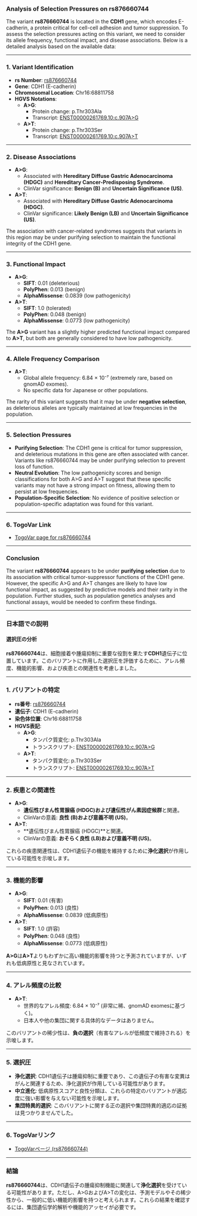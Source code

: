 ### Analysis of Selection Pressures on rs876660744

The variant **rs876660744** is located in the **CDH1** gene, which encodes E-cadherin, a protein critical for cell-cell adhesion and tumor suppression. To assess the selection pressures acting on this variant, we need to consider its allele frequency, functional impact, and disease associations. Below is a detailed analysis based on the available data:

---

### 1. **Variant Identification**
- **rs Number**: [rs876660744](https://identifiers.org/dbsnp/rs876660744)
- **Gene**: CDH1 (E-cadherin)
- **Chromosomal Location**: Chr16:68811758
- **HGVS Notations**:
  - **A>G**: 
    - Protein change: p.Thr303Ala
    - Transcript: [ENST00000261769.10:c.907A>G](https://www.ncbi.nlm.nih.gov/clinvar/variation/234865)
  - **A>T**: 
    - Protein change: p.Thr303Ser
    - Transcript: [ENST00000261769.10:c.907A>T](https://www.ncbi.nlm.nih.gov/clinvar/variation/233939)

---

### 2. **Disease Associations**
- **A>G**:
  - Associated with **Hereditary Diffuse Gastric Adenocarcinoma (HDGC)** and **Hereditary Cancer-Predisposing Syndrome**.
  - ClinVar significance: **Benign (B)** and **Uncertain Significance (US)**.
- **A>T**:
  - Associated with **Hereditary Diffuse Gastric Adenocarcinoma (HDGC)**.
  - ClinVar significance: **Likely Benign (LB)** and **Uncertain Significance (US)**.

The association with cancer-related syndromes suggests that variants in this region may be under purifying selection to maintain the functional integrity of the CDH1 gene.

---

### 3. **Functional Impact**
- **A>G**:
  - **SIFT**: 0.01 (deleterious)
  - **PolyPhen**: 0.013 (benign)
  - **AlphaMissense**: 0.0839 (low pathogenicity)
- **A>T**:
  - **SIFT**: 1.0 (tolerated)
  - **PolyPhen**: 0.048 (benign)
  - **AlphaMissense**: 0.0773 (low pathogenicity)

The **A>G** variant has a slightly higher predicted functional impact compared to **A>T**, but both are generally considered to have low pathogenicity.

---

### 4. **Allele Frequency Comparison**
- **A>T**:
  - Global allele frequency: 6.84 × 10⁻⁷ (extremely rare, based on gnomAD exomes).
  - No specific data for Japanese or other populations.

The rarity of this variant suggests that it may be under **negative selection**, as deleterious alleles are typically maintained at low frequencies in the population.

---

### 5. **Selection Pressures**
- **Purifying Selection**: The CDH1 gene is critical for tumor suppression, and deleterious mutations in this gene are often associated with cancer. Variants like rs876660744 may be under purifying selection to prevent loss of function.
- **Neutral Evolution**: The low pathogenicity scores and benign classifications for both A>G and A>T suggest that these specific variants may not have a strong impact on fitness, allowing them to persist at low frequencies.
- **Population-Specific Selection**: No evidence of positive selection or population-specific adaptation was found for this variant.

---

### 6. **TogoVar Link**
- [TogoVar page for rs876660744](https://togovar.org/variant/16-68811758-A-G)

---

### Conclusion
The variant **rs876660744** appears to be under **purifying selection** due to its association with critical tumor-suppressor functions of the CDH1 gene. However, the specific A>G and A>T changes are likely to have low functional impact, as suggested by predictive models and their rarity in the population. Further studies, such as population genetics analyses and functional assays, would be needed to confirm these findings.

---

### 日本語での説明

#### 選択圧の分析
**rs876660744**は、細胞接着や腫瘍抑制に重要な役割を果たす**CDH1**遺伝子に位置しています。このバリアントに作用した選択圧を評価するために、アレル頻度、機能的影響、および疾患との関連性を考慮しました。

---

### 1. **バリアントの特定**
- **rs番号**: [rs876660744](https://identifiers.org/dbsnp/rs876660744)
- **遺伝子**: CDH1 (E-cadherin)
- **染色体位置**: Chr16:68811758
- **HGVS表記**:
  - **A>G**: 
    - タンパク質変化: p.Thr303Ala
    - トランスクリプト: [ENST00000261769.10:c.907A>G](https://www.ncbi.nlm.nih.gov/clinvar/variation/234865)
  - **A>T**: 
    - タンパク質変化: p.Thr303Ser
    - トランスクリプト: [ENST00000261769.10:c.907A>T](https://www.ncbi.nlm.nih.gov/clinvar/variation/233939)

---

### 2. **疾患との関連性**
- **A>G**:
  - **遺伝性びまん性胃腺癌 (HDGC)**および**遺伝性がん素因症候群**と関連。
  - ClinVarの意義: **良性 (B)**および**意義不明 (US)**。
- **A>T**:
  - **遺伝性びまん性胃腺癌 (HDGC)**と関連。
  - ClinVarの意義: **おそらく良性 (LB)**および**意義不明 (US)**。

これらの疾患関連性は、CDH1遺伝子の機能を維持するために**浄化選択**が作用している可能性を示唆します。

---

### 3. **機能的影響**
- **A>G**:
  - **SIFT**: 0.01 (有害)
  - **PolyPhen**: 0.013 (良性)
  - **AlphaMissense**: 0.0839 (低病原性)
- **A>T**:
  - **SIFT**: 1.0 (許容)
  - **PolyPhen**: 0.048 (良性)
  - **AlphaMissense**: 0.0773 (低病原性)

**A>G**は**A>T**よりもわずかに高い機能的影響を持つと予測されていますが、いずれも低病原性と見なされています。

---

### 4. **アレル頻度の比較**
- **A>T**:
  - 世界的なアレル頻度: 6.84 × 10⁻⁷ (非常に稀、gnomAD exomesに基づく)。
  - 日本人や他の集団に関する具体的なデータはありません。

このバリアントの稀少性は、**負の選択**（有害なアレルが低頻度で維持される）を示唆します。

---

### 5. **選択圧**
- **浄化選択**: CDH1遺伝子は腫瘍抑制に重要であり、この遺伝子の有害な変異はがんと関連するため、浄化選択が作用している可能性があります。
- **中立進化**: 低病原性スコアと良性分類は、これらの特定のバリアントが適応度に強い影響を与えない可能性を示唆します。
- **集団特異的選択**: このバリアントに関する正の選択や集団特異的適応の証拠は見つかりませんでした。

---

### 6. **TogoVarリンク**
- [TogoVarページ (rs876660744)](https://togovar.org/variant/16-68811758-A-G)

---

### 結論
**rs876660744**は、CDH1遺伝子の腫瘍抑制機能に関連して**浄化選択**を受けている可能性があります。ただし、A>GおよびA>Tの変化は、予測モデルやその稀少性から、一般的に低い機能的影響を持つと考えられます。これらの結果を確認するには、集団遺伝学的解析や機能的アッセイが必要です。